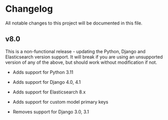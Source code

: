 # Changelog

All notable changes to this project will be documented in this file.

## v8.0

This is a non-functional release - updating the Python, Django and
Elasticsearch version support. It will break if you are using an
unsupported version of any of the above, but should work without
modification if not.

- Adds support for Python 3.11
- Adds support for Django 4.0, 4.1
- Adds support for Elasticsearch 8.x
- Adds support for custom model primary keys

- Removes support for Django 3.0, 3.1
